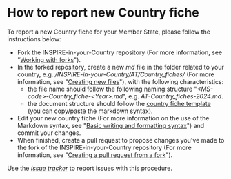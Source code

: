 <h1 id="how-to-report-new-country-fiche">How to report new Country fiche</h1>
<p>To report a new Country fiche for your Member State, please follow the instructions below:</p>
<ul>
<li>Fork the INSPIRE-in-your-Country repository (For more information, see &quot;<a href="https://docs.github.com/en/pull-requests/collaborating-with-pull-requests/working-with-forks">Working with forks</a>&quot;).</li>
<li>In the forked repository, create a new <em>md</em> file in the folder related to your country, e.g. <em>/INSPIRE-in-your-Country/AT/Country_fiches/</em> (For more information, see &quot;<a href="https://docs.github.com/en/repositories/working-with-files/managing-files/creating-new-files">Creating new files</a>&quot;), with the following characteristics:<ul>
<li>the file name should follow the following naming structure &quot;<em>&lt;MS-code>-Country_fiche-&lt;Year>.md</em>&quot;, e.g. <em>AT-Country_fiches-2024.md</em>.</li>
<li>the document structure should follow the <a href="https://raw.githubusercontent.com/INSPIRE-MIF/INSPIRE-in-your-Country/main/Country_fiche_Template.md">country fiche template</a> (you can copy/paste the markdown syntax).</li>
</ul>
</li>
<li>Edit your new country fiche (For more information on the use of the Markdown syntax, see &quot;<a href="https://docs.github.com/en/get-started/writing-on-github/getting-started-with-writing-and-formatting-on-github/basic-writing-and-formatting-syntax">Basic writing and formatting syntax</a>&quot;) and commit your changes.</li>
<li>When finished, create a pull request to propose changes you&#39;ve made to the fork of the INSPIRE-in-your-Country repository (For more information, see &quot;<a href="https://docs.github.com/en/pull-requests/collaborating-with-pull-requests/proposing-changes-to-your-work-with-pull-requests/creating-a-pull-request-from-a-fork">Creating a pull request from a fork</a>&quot;).</li>
</ul>
<p>Use the <a href="https://github.com/INSPIRE-MIF/INSPIRE-in-your-Country/issues/new"><em>Issue tracker</em></a> to report issues with this procedure.</p>
